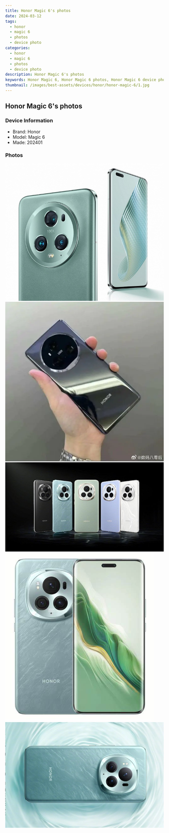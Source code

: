 ```yaml
---
title: Honor Magic 6's photos
date: 2024-03-12
tags: 
  - honor
  - magic 6
  - photos
  - device photo
categories: 
  - honor
  - magic 6
  - photos
  - device photo
description: Honor Magic 6's photos
keywords: Honor Magic 6, Honor Magic 6 photos, Honor Magic 6 device photo
thumbnail: /images/best-assets/devices/honor/honor-magic-6/1.jpg
---
```


## Honor Magic 6's photos

### Device Information

- Brand: Honor
- Model: Magic 6
- Made: 202401

### Photos

![/images/best-assets/devices/honor/honor-magic-6/1.jpg](/images/best-assets/devices/honor/honor-magic-6/1.jpg)
![/images/best-assets/devices/honor/honor-magic-6/2.jpg](/images/best-assets/devices/honor/honor-magic-6/2.jpg)
![/images/best-assets/devices/honor/honor-magic-6/3.jpg](/images/best-assets/devices/honor/honor-magic-6/3.jpg)
![/images/best-assets/devices/honor/honor-magic-6/4.jpg](/images/best-assets/devices/honor/honor-magic-6/4.jpg)
![/images/best-assets/devices/honor/honor-magic-6/5.jpg](/images/best-assets/devices/honor/honor-magic-6/5.jpg)
